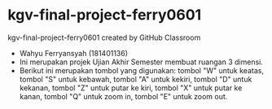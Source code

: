 # kgv-final-project-ferry0601
kgv-final-project-ferry0601 created by GitHub Classroom

- Wahyu Ferryansyah (181401136)
- Ini merupakan projek Ujian Akhir Semester membuat ruangan 3 dimensi.
- Berikut ini merupakan tombol yang digunakan:
  tombol "W" untuk keatas,
  tombol "S" untuk kebawah,
  tombol "A" untuk kekiri,
  tombol "D" untuk kekanan,
  tombol "Z" untuk putar ke kiri,
  tombol "X" untuk putar ke kanan,
  tombol "Q" untuk zoom in,
  tombol "E" untuk zoom out.
